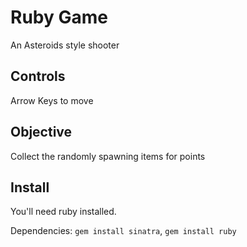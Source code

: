 # Ruby Game

An Asteroids style shooter

## Controls

Arrow Keys to move

## Objective

Collect the randomly spawning items for points

## Install

You'll need ruby installed.

Dependencies: `gem install sinatra`, `gem install ruby`
